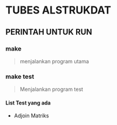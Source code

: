 # TUBES ALSTRUKDAT

## PERINTAH UNTUK RUN

### make 
> menjalankan program utama

### make test
> Menjalankan program test
#### List Test yang ada
- Adjoin Matriks